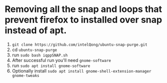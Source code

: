 # Removing all the snap and loops that prevent firefox to installed over snap instead of apt.


1. `git clone https://github.com/intelQong/ubuntu-snap-purge.git `
2. cd `ubuntu-snap-purge`
3. run `sudo bash iqppSNAP.sh`
4. After successful run you'll need `gnome-software`
5. run `sudo apt install gnome-software`
6. Optionally install `sudo apt install gnome-shell-extension-manager gnome-tweaks`
